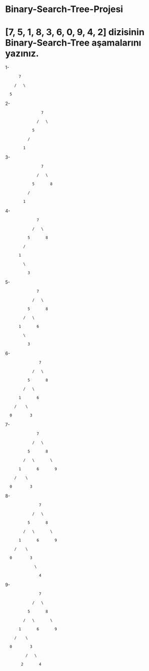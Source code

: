 # Binary-Search-Tree-Projesi

# [7, 5, 1, 8, 3, 6, 0, 9, 4, 2] dizisinin Binary-Search-Tree aşamalarını yazınız.


1-    

          7
          
        /   \
        
      5
      
2-

                    7

                  /   \

                5

              /

            1

  
3-

                    7

                  /   \

                5       8

              /

            1
  
  
4-

                  7
                  
                /   \
                
              5       8
              
            /
            
          1
          
            \
            
              3
        
5-

                  7
                  
                /   \
                
              5       8
              
            /   \
            
          1       6
          
            \
            
              3
              
 6-
 
                   7
                   
                /   \
                
              5       8
              
            /   \
            
          1       6
          
        /    \
        
      0        3
      
 7-
 
                  7
                  
                /   \
                
              5       8
              
            /   \       \
            
          1       6       9
          
        /    \
        
      0        3
              
 8-
 
                   7
                   
                /   \
                
              5       8
              
            /   \       \
            
          1       6       9
          
        /    \
        
      0        3
      
                 \
                 
                   4
              
9-

                   7
                   
                /   \
                
              5       8
              
            /   \       \
            
          1       6       9
          
        /    \
        
      0        3
      
             /   \
             
           2       4
           
              
              
